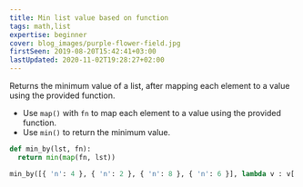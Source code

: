 ```yaml
---
title: Min list value based on function
tags: math,list
expertise: beginner
cover: blog_images/purple-flower-field.jpg
firstSeen: 2019-08-20T15:42:41+03:00
lastUpdated: 2020-11-02T19:28:27+02:00
---
```


Returns the minimum value of a list, after mapping each element to a value using the provided function.

- Use `map()` with `fn` to map each element to a value using the provided function.
- Use `min()` to return the minimum value.

```py
def min_by(lst, fn):
  return min(map(fn, lst))
```

```py
min_by([{ 'n': 4 }, { 'n': 2 }, { 'n': 8 }, { 'n': 6 }], lambda v : v['n']) # 2
```
